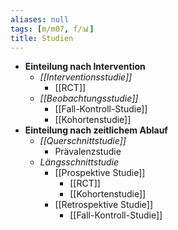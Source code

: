 ```yaml
---
aliases: null
tags: [m/m07, f/📊]
title: Studien
---
```

- **Einteilung nach Intervention**
	- *[[Interventionsstudie]]*
		- [[RCT]]
	- *[[Beobachtungsstudie]]*
		- [[Fall-Kontroll-Studie]]
		- [[Kohortenstudie]]
- **Einteilung nach zeitlichem Ablauf**
	- *[[Querschnittstudie]]*
		- Prävalenzstudie
	- *Längsschnittstudie*
		- [[Prospektive Studie]]
			- [[RCT]]
			- [[Kohortenstudie]]
		- [[Retrospektive Studie]]
			- [[Fall-Kontroll-Studie]]